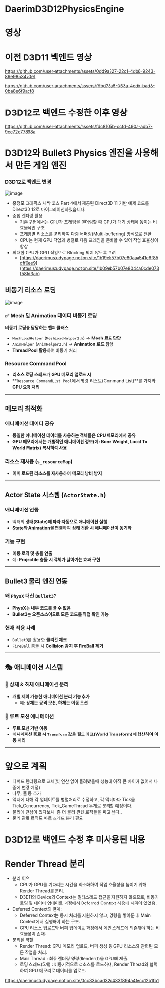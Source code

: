 # DaerimD3D12PhysicsEngine
# 영상
# 이전 D3D11 벡엔드 영상

https://github.com/user-attachments/assets/0dd9a327-22c1-4db6-9243-89e9853470e1


https://github.com/user-attachments/assets/f9bd73a5-053a-4edb-bad3-0ba8e6f9acf8

# D3D12로 백엔드 수정한 이후 영상


https://github.com/user-attachments/assets/fdc8105b-ccfd-490a-adb7-9cc72e77898a


# D3D12와 Bullet3 Physics 엔진을 사용해서 만든 게임 엔진
### D3D12로 벡엔드 변경
![image](https://github.com/user-attachments/assets/65b19959-b5a5-4f06-b32d-67682d603b57)
- 홍정모 그래픽스 새싹 코스 Part 4에서 제공된 Direct3D 11 기반 예제 코드를 Direct3D 12로 마이그레이션하였습니다.
- 중첩 렌더링 활용
  - 기존 구현에서는 GPU가 프레임을 렌더링할 때 CPU가 대기 상태에 놓이는 비효율적인 구조
  - 프레임별 리소스를 분리하여 다중 버퍼링(Multi-buffering) 방식으로 전환
  - CPU는 현재 GPU 작업과 병렬로 다음 프레임을 준비할 수 있어 작업 효율성이 향상
- 최대한 CPU가 GPU 작업으로 Blocking 되지 않도록 고려
  - [https://daerimustudypage.notion.site/1b19eb57b07e80aaa541c6f85dff0ee9](https://daerimustudypage.notion.site/1b09eb57b07e8044a0cde073f58fd3ab)
 
## 비동기 리소스 로딩
![image](https://github.com/user-attachments/assets/815d2fa6-15c4-48d4-a53d-8dc72eb65a8d)


### ✅ Mesh 및 Animation 데이터 비동기 로딩
 **비동기 로딩을 담당하는 헬퍼 클래스**
-  `MeshLoadHelper` (`MeshLoadHelper2.h`) → **Mesh 로드 담당**
-  `AnimHelper` (`AnimHelper2.h`) → **Animation 로드 담당**
-  **Thread Pool 활용**하여 비동기 처리

###  Resource Command Pool
-  **리소스 로딩 스레드**가 **GPU 메모리 업로드 시**
- **`Resource CommandList Pool`에서 명령 리스트(Command List)**를 가져와 **GPU 요청 처리**

---

##  메모리 최적화

### 애니메이션 데이터 공유
-  **동일한 애니메이션 데이터를 사용하는 객체들은 CPU 메모리에서 공유**
-  **GPU 메모리에서는 개별적인 애니메이션 정보(예: Bone Weight, Local To World Matrix) 복사하여 사용**

### 리소스 재사용 (`s_resourceMap`)
-  **이미 로드된 리소스를 재사용**하여 **메모리 낭비 방지**

---

##  Actor State 시스템 (`ActorState.h`)

###  애니메이션 연동
-  액터의 **상태(State)에 따라 자동으로 애니메이션 실행**
-  **State와 Animation을 연결**하여 **상태 전환 시 애니메이션이 동기화**

###  기능 구현
-  **이동 로직 및 충돌 연출**  
  - 예: **Projectile 충돌 시 객체가 날아가는 효과 구현**

---

##  Bullet3 물리 엔진 연동

###  왜 `PhysX` 대신 `Bullet3`?
-  **PhysX는 내부 코드를 볼 수 없음**
-  **Bullet3는 오픈소스이므로 모든 코드를 직접 확인 가능**

###  현재 적용 사례
-  `Bullet3`를 활용한 **콜리전 체크**
-  `FireBall` 충돌 시 **Collision 감지 후 FireBall 제거**

---

## 🎭 애니메이션 시스템

### 🔗 상체 & 하체 애니메이션 분리
- **개별 제어 가능한 애니메이션 분리 기능 추가**
  - 예: **상체는 공격 모션, 하체는 이동 모션**

### 🏃 루트 모션 애니메이션
- **루트 모션 기반 이동**
- **애니메이션 종료 시 `Transform` 값을 월드 좌표(World Transform)에 합산하여 이동 처리**

---
# 앞으로 계획
- 디퍼드 렌더링으로 교체(빛 연산 없이 돌려봤을때 성능에 아직 큰 차이가 없어서 나중에 변경 예정)
- 나무, 풀 등 추가
- 액터에 대해 각 업데이트를 병렬처리로 수정하고, 각 액터마다 Tick을 Tick_Concurrency, Tick_GameThread 두개로 분리할 예정이다.
- 물리에 관심이 있다보니, 좀 더 물리 관련 로직들을 짜고 싶다..
- 물리 관련 로직도 따로 스레드 분리 필요
# D3D12로 백엔드 수정 후 미사용된 내용
# Render Thread 분리
- 분리 이유
  - CPU가 GPU를 기다리는 시간을 최소화하여 작업 효율성을 높이기 위해 Render Thread를 분리.
  - D3D11의 Device와 Context는 멀티스레드 접근을 지원하지 않으므로, 비동기 로딩 및 데이터 업데이트 과정에서 Deferred Context 사용에 제약이 있었음.
- Deferred Context의 한계:
  - Deferred Context는 동시 처리를 지원하지 않고, 명령을 쌓아둔 후 Main Context에서 실행해야 하는 구조.
  - GPU 리소스 업로드와 버퍼 업데이트 과정에서 메인 스레드에 의존해야 하는 비효율성이 존재.
- 분리된 역할
  - Render Thread: GPU 메모리 업로드, 버퍼 생성 등 GPU 리소스와 관련된 모든 작업을 처리.
  - Main Thread : 최종 렌더링 명령(Render())을 GPU에 제출.
  - 로딩 스레드(5개) : 비동기적으로 리소스를 로드하며, Render Thread와 협력하여 GPU 메모리로 데이터를 업로드.

https://daerimustudypage.notion.site/0cc33bcad32c433f894a4fecc12b1fb1

